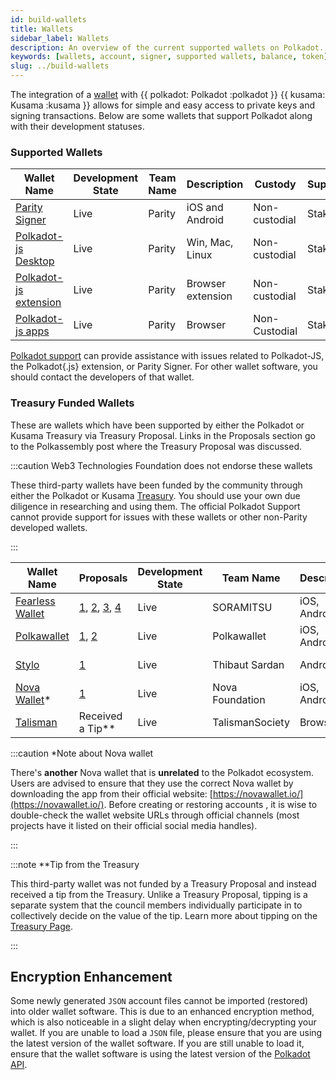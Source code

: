 ```yaml
---
id: build-wallets
title: Wallets
sidebar_label: Wallets
description: An overview of the current supported wallets on Polkadot.
keywords: [wallets, account, signer, supported wallets, balance, token]
slug: ../build-wallets
---
```


The integration of a [wallet](../general/glossary.md#wallet) with {{ polkadot: Polkadot :polkadot }}
{{ kusama: Kusama :kusama }} allows for simple and easy access to private keys and signing
transactions. Below are some wallets that support Polkadot along with their development statuses.

### Supported Wallets

| Wallet Name                                                         | Development State | Team Name | Description       | Custody       | Supports |
| ------------------------------------------------------------------- | ----------------- | --------- | ----------------- | ------------- | -------- |
| [Parity Signer](https://www.parity.io/signer/)                      | Live              | Parity    | iOS and Android   | Non-custodial | Staking  |
| [Polkadot-js Desktop](https://github.com/polkadot-js/apps/releases) | Live              | Parity    | Win, Mac, Linux   | Non-custodial | Staking  |
| [Polkadot-js extension](https://github.com/polkadot-js/extension)   | Live              | Parity    | Browser extension | Non-custodial | Staking  |
| [Polkadot-js apps](https://polkadot.js.org/apps/#/accounts)         | Live              | Parity    | Browser           | Non-Custodial | Staking  |

[Polkadot support](https://support.polkadot.network/) can provide assistance with issues related to
Polkadot-JS, the Polkadot{.js} extension, or Parity Signer. For other wallet software, you should
contact the developers of that wallet.

### Treasury Funded Wallets

These are wallets which have been supported by either the Polkadot or Kusama Treasury via Treasury Proposal. Links in the Proposals section go to the Polkassembly 
post where the Treasury Proposal was discussed.

:::caution Web3 Technologies Foundation does not endorse these wallets

These third-party wallets have been funded by the community through either the Polkadot or Kusama 
[Treasury](learn-treasury.md). You should use your own due diligence in researching and using them.
The official Polkadot Support cannot provide support for issues with 
these wallets or other non-Parity developed wallets.

:::

| Wallet Name                                   | Proposals                                                                                                                                                                                           | Development State | Team Name       | Description  | Custody       | Supports |
| --------------------------------------------- | --------------------------------------------------------------------------------------------------------------------------------------------------------------------------------------------------- | ----------------- | --------------- | ------------ | ------------- | -------- |
| [Fearless Wallet](https://fearlesswallet.io/) | [1](https://kusama.polkassembly.io/treasury/23), [2](https://kusama.polkassembly.io/treasury/34), [3](https://kusama.polkassembly.io/treasury/74), [4](https://kusama.polkassembly.io/treasury/102) | Live              | SORAMITSU       | iOS, Android | Non-custodial | Staking  |
| [Polkawallet](https://polkawallet.io/)        | [1](https://kusama.polkassembly.io/treasury/32), [2](https://kusama.polkassembly.io/treasury/41)                                                                                                    | Live              | Polkawallet     | iOS, Android | Non-custodial | Staking  |
| [Stylo](https://stylo-app.com/)               | [1](https://polkadot.polkassembly.io/treasury/39)                                                                                                                                                   | Live              | Thibaut Sardan  | Android      | Non-custodial | Staking  |
| [Nova Wallet](https://novawallet.io/)*         | [1](https://kusama.polkassembly.io/treasury/122)                                                                                                                                                    | Live              | Nova Foundation | iOS, Android | Non-custodial | Staking  |
| [Talisman](https://talisman.xyz/)             | Received a Tip**                                                                                                                                                                                    | Live              | TalismanSociety | Browser      | Non-custodial | Staking  |

:::caution *Note about Nova wallet

There's **another** Nova wallet that is **unrelated** to the Polkadot ecosystem. Users are advised to ensure that they use the correct Nova wallet by 
downloading the app from their official website: [https://novawallet.io/](https://novawallet.io/). Before creating or restoring accounts , it is wise to 
double-check the wallet website URLs through official channels (most projects have it listed on their official social media handles). 

:::

:::note **Tip from the Treasury

This third-party wallet was not funded by a Treasury Proposal and instead received a tip from the Treasury. Unlike a Treasury Proposal, tipping is a separate 
system that the council members individually participate in to collectively decide on the value of the tip. Learn more about tipping on the [Treasury Page](../learn/learn-treasury.md##tipping).

:::

## Encryption Enhancement

Some newly generated `JSON` account files cannot be imported (restored) into older wallet software.
This is due to an enhanced encryption method, which is also noticeable in a slight delay when
encrypting/decrypting your wallet. If you are unable to load a `JSON` file, please ensure that you
are using the latest version of the wallet software. If you are still unable to load it, ensure that
the wallet software is using the latest version of the [Polkadot API](https://polkadot.js.org/api/).
